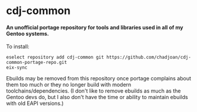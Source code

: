 # cdj-common

#### An unofficial portage repository for tools and libraries used in all of my Gentoo systems.

To install:
```
eselect repository add cdj-common git https://github.com/chadjoan/cdj-common-portage-repo.git
eix-sync
```

Ebuilds may be removed from this repository once portage complains about them
too much or they no longer build with modern toolchains/dependencies.
(I don't like to remove ebuilds as much as the Gentoo devs do, but I also
don't have the time or ability to maintain ebuilds with old EAPI versions.)

